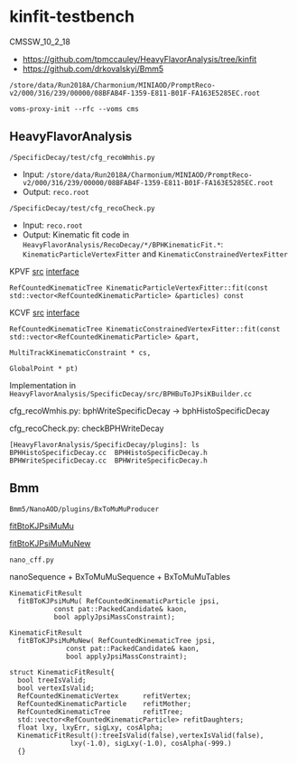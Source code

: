 # kinfit-testbench

CMSSW_10_2_18

* https://github.com/tpmccauley/HeavyFlavorAnalysis/tree/kinfit
* https://github.com/drkovalskyi/Bmm5

`/store/data/Run2018A/Charmonium/MINIAOD/PromptReco-v2/000/316/239/00000/08BFAB4F-1359-E811-B01F-FA163E5285EC.root`

`voms-proxy-init --rfc --voms cms`

## HeavyFlavorAnalysis

`/SpecificDecay/test/cfg_recoWmhis.py`
*  Input: `/store/data/Run2018A/Charmonium/MINIAOD/PromptReco-v2/000/316/239/00000/08BFAB4F-1359-E811-B01F-FA163E5285EC.root`
*  Output: `reco.root`

`/SpecificDecay/test/cfg_recoCheck.py`
* Input: `reco.root`
* Output:
Kinematic fit code in `HeavyFlavorAnalysis/RecoDecay/*/BPHKinematicFit.*`: `KinematicParticleVertexFitter` and `KinematicConstrainedVertexFitter`

KPVF [src](https://github.com/cms-sw/cmssw/blob/CMSSW_10_2_X/RecoVertex/KinematicFit/src/KinematicParticleVertexFitter.cc)
[interface](https://github.com/cms-sw/cmssw/blob/CMSSW_10_2_X/RecoVertex/KinematicFit/interface/KinematicParticleVertexFitter.h)

`RefCountedKinematicTree KinematicParticleVertexFitter::fit(const std::vector<RefCountedKinematicParticle> &particles) const`

KCVF [src](https://github.com/cms-sw/cmssw/blob/CMSSW_10_2_X/RecoVertex/KinematicFit/src/KinematicConstrainedVertexFitter.cc)
[interface](https://github.com/cms-sw/cmssw/blob/CMSSW_10_2_X/RecoVertex/KinematicFit/interface/KinematicConstrainedVertexFitter.h)

```
RefCountedKinematicTree KinematicConstrainedVertexFitter::fit(const std::vector<RefCountedKinematicParticle> &part,
                                                             MultiTrackKinematicConstraint * cs,
                                                             GlobalPoint * pt)
```

Implementation in `HeavyFlavorAnalysis/SpecificDecay/src/BPHBuToJPsiKBuilder.cc`

cfg_recoWmhis.py:
bphWriteSpecificDecay -> bphHistoSpecificDecay

cfg_recoCheck.py:
checkBPHWriteDecay

```
[HeavyFlavorAnalysis/SpecificDecay/plugins]: ls
BPHHistoSpecificDecay.cc  BPHHistoSpecificDecay.h  BPHWriteSpecificDecay.cc  BPHWriteSpecificDecay.h
```

## Bmm

`Bmm5/NanoAOD/plugins/BxToMuMuProducer`

[fitBtoKJPsiMuMu](https://github.com/drkovalskyi/Bmm5/blob/master/NanoAOD/plugins/BxToMuMuProducer.cc#L1192)

[fitBtoKJPsiMuMuNew](https://github.com/drkovalskyi/Bmm5/blob/master/NanoAOD/plugins/BxToMuMuProducer.cc#L1245)

`nano_cff.py`

nanoSequence + BxToMuMuSequence + BxToMuMuTables

```
KinematicFitResult
  fitBToKJPsiMuMu( RefCountedKinematicParticle jpsi,
		   const pat::PackedCandidate& kaon,
		   bool applyJpsiMassConstraint);

KinematicFitResult
  fitBToKJPsiMuMuNew( RefCountedKinematicTree jpsi,
		      const pat::PackedCandidate& kaon,
		      bool applyJpsiMassConstraint);
```

```
struct KinematicFitResult{
  bool treeIsValid;
  bool vertexIsValid;
  RefCountedKinematicVertex      refitVertex;
  RefCountedKinematicParticle    refitMother;
  RefCountedKinematicTree        refitTree;
  std::vector<RefCountedKinematicParticle> refitDaughters;
  float lxy, lxyErr, sigLxy, cosAlpha;
  KinematicFitResult():treeIsValid(false),vertexIsValid(false),
		       lxy(-1.0), sigLxy(-1.0), cosAlpha(-999.)
  {}
```
